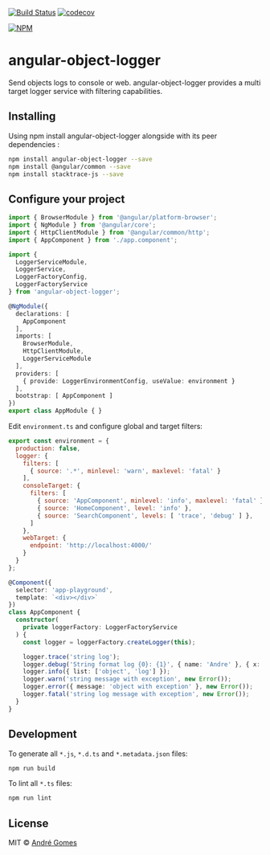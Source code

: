 [![Build Status](https://travis-ci.org/bmgandre/angular-object-logger.svg?branch=master)](https://travis-ci.org/bmgandre/angular-object-logger)
[![codecov](https://codecov.io/gh/bmgandre/angular-object-logger/branch/master/graph/badge.svg)](https://codecov.io/gh/bmgandre/angular-object-logger)

[![NPM](https://nodei.co/npm/angular-object-logger.png)](https://nodei.co/npm/angular-object-logger/)

# angular-object-logger

Send objects logs to console or web.
angular-object-logger provides a multi target logger service with filtering capabilities.

## Installing

Using npm install angular-object-logger alongside with its peer dependencies :

```bash
npm install angular-object-logger --save
npm install @angular/common --save
npm install stacktrace-js --save
```

## Configure your project

```typescript
import { BrowserModule } from '@angular/platform-browser';
import { NgModule } from '@angular/core';
import { HttpClientModule } from '@angular/common/http';
import { AppComponent } from './app.component';

import {
  LoggerServiceModule,
  LoggerService,
  LoggerFactoryConfig,
  LoggerFactoryService
} from 'angular-object-logger';

@NgModule({
  declarations: [
    AppComponent
  ],
  imports: [
    BrowserModule,
    HttpClientModule,
    LoggerServiceModule
  ],
  providers: [
    { provide: LoggerEnvironmentConfig, useValue: environment }
  ],
  bootstrap: [ AppComponent ]
})
export class AppModule { }
```

Edit `environment.ts` and configure global and target filters:

```javascript
export const environment = {
  production: false,
  logger: {
    filters: [
      { source: '.*', minlevel: 'warn', maxlevel: 'fatal' }
    ],
    consoleTarget: {
      filters: [
        { source: 'AppComponent', minlevel: 'info', maxlevel: 'fatal' },
        { source: 'HomeComponent', level: 'info' },
        { source: 'SearchComponent', levels: [ 'trace', 'debug' ] },
      ]
    },
    webTarget: {
      endpoint: 'http://localhost:4000/'
    }
  }
};
```

```typescript
@Component({
  selector: 'app-playground',
  template: `<div></div>`
})
class AppComponent {
  constructor(
    private loggerFactory: LoggerFactoryService
  ) {
    const logger = loggerFactory.createLogger(this);

    logger.trace('string log');
    logger.debug('String format log {0}: {1}', { name: 'Andre' }, { x: 10, y: 20 });
    logger.info({ list: ['object', 'log'] });
    logger.warn('string message with exception', new Error());
    logger.error({ message: 'object with exception' }, new Error());
    logger.fatal('string log message with exception', new Error());
  }
}
```

## Development

To generate all `*.js`, `*.d.ts` and `*.metadata.json` files:

```bash
npm run build
```

To lint all `*.ts` files:

```bash
npm run lint
```

## License

MIT © [André Gomes](mailto:bmg.andre@gmail.com)

